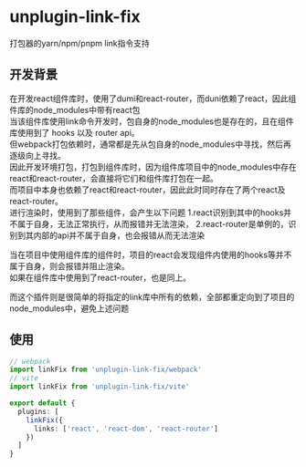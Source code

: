 # unplugin-link-fix
打包器的yarn/npm/pnpm link指令支持

## 开发背景
在开发react组件库时，使用了dumi和react-router，而duni依赖了react，因此组件库的node_modules中带有react包</br>
当该组件库使用link命令开发时，包自身的node_modules也是存在的，且在组件库使用到了 hooks 以及 router api。</br>
但webpack打包依赖时，通常都是先从包自身的node_modules中寻找，然后再逐级向上寻找。</br>
因此开发环境打包，打包到组件库时，因为组件库项目中的node_modules中存在react和react-router，会直接将它们和组件库打包在一起。</br>
而项目中本身也依赖了react和react-router，因此此时同时存在了两个react及react-router。</br>
进行渲染时，使用到了那些组件，会产生以下问题
1.react识别到其中的hooks并不属于自身，无法正常执行，从而报错并无法渲染，
2.react-router是单例的，识别到其内部的api并不属于自身，也会报错从而无法渲染

当在项目中使用组件库的组件时，项目的react会发现组件内使用的hooks等并不属于自身，则会报错并阻止渲染。</br>
如果在组件库中使用到了react-router，也是同上。</br>

而这个插件则是很简单的将指定的link库中所有的依赖，全部都重定向到了项目的node_modules中，避免上述问题

## 使用
``` typescript
// webpack
import linkFix from 'unplugin-link-fix/webpack'
// vite
import linkFix from 'unplugin-link-fix/vite'

export default {
  plugins: [
    linkFix({
      links: ['react', 'react-dom', 'react-router']
    })
  ]
}
```
